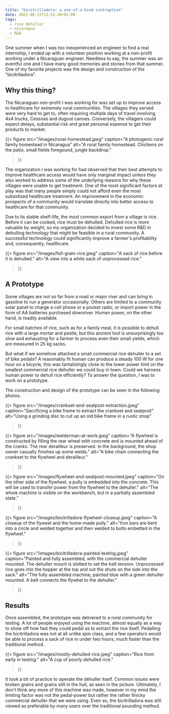 ```yaml
---
title: "bicitrilladora: a one-of-a-kind contraption"
date: 2021-06-12T12:52:38+02:00
tags:
  - rice dehuller
  - nicaragua
  - R&D
---
```


One summer when I was too inexperienced an engineer to find a real internship,
I ended up with a volunteer position working at a non-profit working under a
Nicaraguan engineer. Needless to say, the summer was an eventful one and I
have many good memories and stories from that summer. One of my favorite
projects was the design and construction of the "bicitrilladora".

## Why this thing?

The Nicaraguan non-profit I was working for was set up to improve access to
healthcare for extremely rural communities. The villages they served were very
hard to get to, often requiring multiple days of travel involving 4x4 trucks,
Cessnas and dugout canoes. Conversely, the villagers could expect delays,
substantial risk and great personal expense to get their products to market.

{{< figure
    src="/images/rural-homestead.jpeg"
    caption="A photogenic rural family homestead in Nicaragua"
    alt="A rural family homestead. Chickens on the patio, small fields foregound, jungle backdrop."
>}}

The organization I was working for had observed that their best attempts to
improve healthcare access would have only marginal impact unless they also
worked to address some of the underlying reasons for why these villages were
unable to get treatment. One of the most significant factors at play was that
many people simply could not afford even the most subsidized healthcare
treatment. An improvement in the economic prospects of a community would
translate directly into better access to healthcare for that community.

Due to its stable shelf-life, the most common export from a village is rice.
Before it can be cooked, rice must be dehulled. Dehulled rice is more
valuable by weight, so my organization decided to invest some R&D in dehulling
technology that might be feasible in a rural community. A successful technology
could significantly improve a farmer's profitability and, consequently,
healthcare.

{{< figure
    src="/images/full-grain-rice.jpeg"
    caption="A sack of rice before it is dehulled."
    alt="A view into a white sack of unprocessed rice."
>}}

## A Prototype

Some villages are not so far from a road or major river and can bring in
gasoline to run a generator occasionally. Others are limited to a community
solar panel to charge a cell phone or a pocket radio, or import power in the
form of AA batteries purchased downriver. Human power, on the other hand, is
readily available.

For small batches of rice, such as for a family meal, it is possible to dehull
rice with a large mortar and pestle, but this ancient tool is unsurprisingly
too slow and exhausting for a farmer to process even their small yields, which
are measured in 25 kg sacks.

But what if we somehow attached a small commercial rice dehuller to a set of
bike pedals? A reasonably fit human can produce a steady 100 W for one hour on
a bicycle, this was tantalizingly close to the lower power limit on the smallest
commercial rice dehuller we could buy in town. Could we harness human power to
dehull rice efficiently? To answer the question, I was to work on a prototype.

The construction and design of the prototype can be seen in the following photos.


{{< figure
    src="/images/crankset-and-seatpost-extraction.jpeg"
    caption="Sacrificing a bike frame to extract the crankset and seatpost"
    alt="Using a grinding disc to cut up an old bike frame in a rustic shop"
>}}

{{< figure
    src="/images/welderman-at-work.jpeg"
    caption="A flywheel is constructed by filling the rear wheel with concrete and is mounted ahead of the cranks. The rear derailleur is preserved. In the background, the shop owner casually finishes up some welds."
    alt="A bike chain connecting the crankset to the flywheel and derailleur."
>}}

{{< figure
    src="/images/flywheel-and-seatpost-mounted.jpeg"
    caption="On the other side of the flywheel, a pully is embedded into the concrete. This will be used to transfer power from the flywheel to the dehuller."
    alt="The whole machine is visible on the workbench, but in a partially assembled state."
>}}

{{< figure
    src="/images/bicitrilladora-flywheel-closeup.jpeg"
    caption="A closeup of the flyweel and the home-made pully."
    alt="Iron bars are bent into a circle and welded together and then welded to bolts embetted in the flywheel."
>}}

{{< figure
    src="/images/bicitrilladora-painted-testing.jpeg"
    caption="Painted and fully assembled, with the commercial dehuller mounted. The dehuller mount is slotted to set the belt tension. Unprocessed rice goes into the hopper at the top and out the shute on the side into the sack."
    alt="The fully assembled machine, painted blue with a green dehuller mounted. A belt connects the flywhel to the dehuller."
>}}

##  Results

Once assembled, the prototype was delivered to a rural community for testing. A
lot of people enjoyed using the machine, almost equally as a way to show off
how fast they could pedal as to extract the rice itself. Pedalling the
bicitrilladora was not at all unlike spin class, and a few operators would be
able to process a sack of rice in under two hours, much faster than the
traditional method. 

{{< figure
    src="/images/mostly-dehulled-rice.jpeg"
    caption="Rice from early in testing."
    alt="A cup of poorly dehulled rice."
>}}

It took a bit of practice to operate the dehuller itself. Common issues were
broken grains and grains still in the hull, as seen in the picture. Ultimately,
I don't think any more of this machine was made, however in my mind the
limiting factor was not the pedal-power but rather the rather finicky commercial
dehuller that we were using. Even so, the bicitrilladora was still viewed as
preferable by many users over the traditional pounding method.
